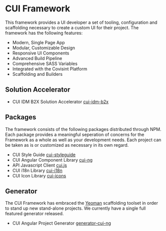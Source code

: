 # CUI Framework

This framework provides a UI developer a set of tooling, configuration and scaffolding necessary to create a custom UI for their project. The framework has the following features:

* Modern, Single Page App
* Modular, Customizable Design
* Responsive UI Components
* Advanced Build Pipeline
* Comprehensive SASS Variables
* Integrated with the Covisint Platform
* Scaffolding and Builders

## Solution Accelerator

* CUI IDM B2X Solution Accelerator [cui-idm-b2x](accelerators/cui-idm-b2x/overview.md)

## Packages

The framework consists of the following packages distributed through NPM. Each package provides a meaningful seperation of concerns for the Framework as a whole as well as your development needs.  Each project can be taken as is or customized as necessary in its own regard.

* CUI Style Guide [cui-styleguide](packages/cui-styleguide/overview.md)
* CUI Angular Component Library [cui-ng](packages/cui-ng/overview.md)
* API Javascript Client [cui.js](https://cuijsinfo.run.covisintrnd.com/)
* CUI i18n Library [cui-i18n](packages/cui-i18n/overview.md)
* CUI Icon Library [cui-icons](packages/cui-icons/overview.md)

## Generator

The CUI Framework has embraced the [Yeoman](http://yeoman.io/) scaffolding toolset in order to stand up new stand-alone projects.  We currently have a single full featured generator released.

* CUI Angular Project Generator [generator-cui-ng](https://www.npmjs.com/package/generator-cui-ng)




